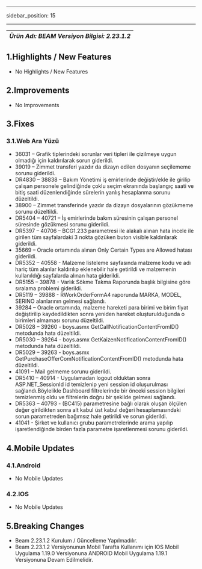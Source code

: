 ﻿---

sidebar_position: 15

---
| ***Ürün Adı: BEAM   Versiyon Bilgisi: 2.23.1.2*** |
|-----------------------------------------------|


## 1.Highlights / New Features

-	No Highlights / New Features


## 2.Improvements

-	No Improvements


## 3.Fixes

### 3.1.Web Ara Yüzü

-   36031 – Grafik tiplerindeki sorunlar veri tipleri ile çizilmeye uygun olmadığı için kaldırılarak
    sorun giderildi.
-	39019 – Zimmet transferi yazdır da dizayn edilen dosyanın seçilememe sorunu giderildi.
-	DR4830 – 38838 – Bakım Yönetimi iş emirlerinde değiştir/ekle ile girilip çalışan personele gelindiğinde çoklu seçim ekranında başlangıç saati ve bitiş saati düzenlendiğinde sürelerin yanlış hesaplanma sorunu düzeltildi.
-	38900 – Zimmet transferinde yazdır da dizayn dosyalarının gözükmeme sorunu düzeltildi.
-	DR5404 – 40721 – İş emirlerinde bakım süresinin çalışan personel süresinde gözükmesi sorunu giderildi.
-	DR5397 – 40706 – BCG1.233 parametresi ile alakalı alınan hata incele ile girilen tüm
    sayfalardaki 3 nokta gözüken buton visible kaldırılarak giderildi.
-	35669 – Oracle ortamında alınan Only Certain Types are Allowed hatası giderildi.
-	DR5352 – 40558 - Malzeme listeleme sayfasında malzeme kodu ve adı hariç tüm alanlar
    kaldırılıp eklenebilir hale getirildi ve malzemenin kullanıldığı sayfalarda alınan hata giderildi.
-	DR5155 – 39878 - Varlık Sökme Takma Raporunda başlık bilgisine göre sıralama problemi
    giderildi.
-	DR5119 – 39888 - RWorkOrderFormA4 raporunda MARKA, MODEL, SERINO alanlarının gelmesi
    sağlandı.
-	39284 – Oracle ortamında, malzeme hareketi para birimi ve birim fiyat değiştirilip kaydedildikten sonra yeniden hareket oluşturulduğunda o birimleri almaması sorunu düzeltildi.
-	DR5028 – 39260 - boys.asmx GetCallNotificationContentFromID() metodunda hata düzeltildi.
-	DR5030 – 39264 - boys.asmx GetKaizenNotificationContentFromID() metodunda hata düzeltildi.
-	DR5029 – 39263 - boys.asmx GetPurchaseOfferComNotificationContentFromID() metodunda hata düzeltildi.
-	41091 – Mail gelmeme sorunu giderildi.
-	DR5410 – 40914 - Uygulamadan logout olduktan sonra ASP.NET_SessionId id temizlenip yeni session id oluşurulması sağlandı.Böylelikle Dashboard filtrelerinde bir önceki session bilgileri temizlenmiş oldu ve filtrelerin doğru bir şekilde gelmesi sağlandı.
-	DR5363 – 40793 - (BC415) parametresine bağlı olarak oluşan ölçülen değer girildikten sonra alt kabul üst kabul değeri hesaplamasındaki sorun parametreden bağımsız hale getirildi ve sorun giderildi.
-	41041 - Şirket ve kullanıcı grubu parametrelerinde arama yapılıp işaretlendiğinde birden fazla parametre işaretlenmesi sorunu giderildi.


## 4.Mobile Updates

### 4.1.Android

-	No Mobile Updates


### 4.2.IOS

-	No Mobile Updates


## 5.Breaking Changes

-	Beam 2.23.1.2 Kurulum / Güncelleme Yapılmadılır.
-	Beam 2.23.1.2 Versiyonunun Mobil Tarafta Kullanımı için IOS Mobil Uygulama 1.19.0 Versiyonuna ANDROID Mobil Uygulama 1.19.1 Versiyonuna Devam Edilmelidir.
